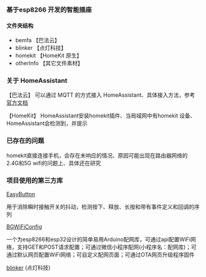 ### 基于esp8266 开发的智能插座


#### 文件夹结构
* bemfa     【巴法云】
* blinker   【点灯科技】
* homekit   【HomeKit 原生】
* otherInfo 【其它文件素材】

### 关于 HomeAssistant

【巴法云】 可以通过 MQTT 的方式接入 HomeAssistant、具体接入方法，参考 [官方文档](https://cloud.bemfa.com/docs/#/)

【HomeKit】 HomeAssistant安装homekit插件、当局域网中有homekit 设备、HomeAssistant会检测到，并提示

### 已存在的问题
homekit直接连接手机，会存在未响应的情况、原因可能出现在路由器网络的 2.4G和5G wifi的问题上、具体还在研究

### 项目使用的第三方库 

[EasyButton](https://github.com/evert-arias/EasyButton) 

用于消除瞬时接触开关的抖动，检测按下、释放、长按和带有事件定义和回调的序列

[BGWiFiConfig](https://github.com/fish-five/BGWiFiConfig)

一个为esp8266和esp32设计的简单易用Arduino配网库，可通过api配置WiFi网络，支持GET和POST请求配置；可通过微信小程序配网(小程序名：配网库)；可通过默认网页配置WiFi网络；可自定义配网页面；可通过OTA网页升级程序固件

[blinker](https://github.com/blinker-iot/blinker-library) (点灯科技)